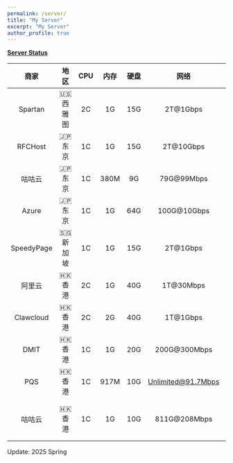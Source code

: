 ```yaml
---
permalink: /server/
title: "My Server"
excerpt: "My Server"
author_profile: true
---
```


**[Server Status](https://status.it0.cc)**

|商家|地区|CPU|内存|硬盘|网络|价格|备注|
|:--:|:--:|:--:|:--:|:--:|:--:|:--:|:--:|
|Spartan|🇺🇸 西雅图|2C|1G|15G|2T@1Gbps|年付24美元|4837+CMI|
|RFCHost|🇯🇵 东京|1C|1G|15G|2T@10Gbps|年付29.9美元|花卷东京|
|咕咕云|🇯🇵 东京|1C|380M|9G|79G@99Mbps|年付99元|沪日IPLC|
|Azure|🇯🇵 东京|1C|1G|64G|100G@10Gbps|免费|Student|
|SpeedyPage|🇸🇬 新加坡|1C|1G|15G|2T@1Gbps|年付38.61美元|移动CMI|
|阿里云|🇭🇰 香港|2C|1G|40G|1T@30Mbps|免费|4837+CMI|
|Clawcloud|🇭🇰 香港|2C|2G|40G|1T@1Gbps|月付4美元|4837+CMI|
|DMIT|🇭🇰 香港|1C|1G|20G|200G@300Mbps|年付149.9美元|三网CN2GIA|
|PQS|🇭🇰 香港|1C|917M|10G|Unlimited@91.7Mbps|年付917元|HKT家宽|
|咕咕云|🇭🇰 香港|1C|1G|10G|811G@208Mbps|三年付1520元|莞港IPLC|

Update: 2025 Spring
